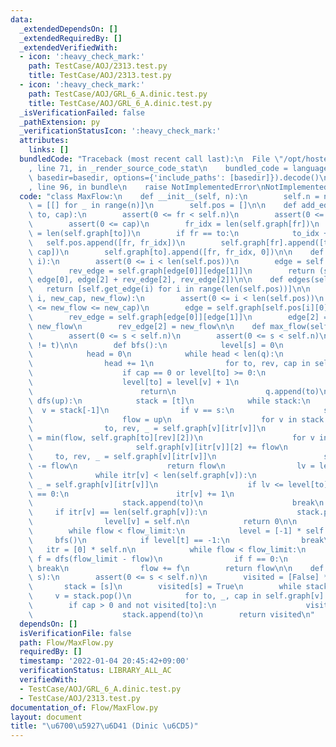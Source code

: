 ```yaml
---
data:
  _extendedDependsOn: []
  _extendedRequiredBy: []
  _extendedVerifiedWith:
  - icon: ':heavy_check_mark:'
    path: TestCase/AOJ/2313.test.py
    title: TestCase/AOJ/2313.test.py
  - icon: ':heavy_check_mark:'
    path: TestCase/AOJ/GRL_6_A.dinic.test.py
    title: TestCase/AOJ/GRL_6_A.dinic.test.py
  _isVerificationFailed: false
  _pathExtension: py
  _verificationStatusIcon: ':heavy_check_mark:'
  attributes:
    links: []
  bundledCode: "Traceback (most recent call last):\n  File \"/opt/hostedtoolcache/Python/3.10.5/x64/lib/python3.10/site-packages/onlinejudge_verify/documentation/build.py\"\
    , line 71, in _render_source_code_stat\n    bundled_code = language.bundle(stat.path,\
    \ basedir=basedir, options={'include_paths': [basedir]}).decode()\n  File \"/opt/hostedtoolcache/Python/3.10.5/x64/lib/python3.10/site-packages/onlinejudge_verify/languages/python.py\"\
    , line 96, in bundle\n    raise NotImplementedError\nNotImplementedError\n"
  code: "class MaxFlow:\n    def __init__(self, n):\n        self.n = n\n        self.graph\
    \ = [[] for _ in range(n)]\n        self.pos = []\n\n    def add_edge(self, fr,\
    \ to, cap):\n        assert(0 <= fr < self.n)\n        assert(0 <= to < self.n)\n\
    \        assert(0 <= cap)\n        fr_idx = len(self.graph[fr])\n        to_idx\
    \ = len(self.graph[to])\n        if fr == to:\n            to_idx += 1\n     \
    \   self.pos.append([fr, fr_idx])\n        self.graph[fr].append([to, to_idx,\
    \ cap])\n        self.graph[to].append([fr, fr_idx, 0])\n\n    def get_edge(self,\
    \ i):\n        assert(0 <= i < len(self.pos))\n        edge = self.graph[self.pos[i][0]][self.pos[i][1]]\n\
    \        rev_edge = self.graph[edge[0]][edge[1]]\n        return (self.pos[i][0],\
    \ edge[0], edge[2] + rev_edge[2], rev_edge[2])\n\n    def edges(self):\n     \
    \   return [self.get_edge(i) for i in range(len(self.pos))]\n\n    def change_edge(self,\
    \ i, new_cap, new_flow):\n        assert(0 <= i < len(self.pos))\n        assert(0\
    \ <= new_flow <= new_cap)\n        edge = self.graph[self.pos[i][0]][self.pos[i][1]]\n\
    \        rev_edge = self.graph[edge[0]][edge[1]]\n        edge[2] = new_cap -\
    \ new_flow\n        rev_edge[2] = new_flow\n\n    def max_flow(self, s, t, flow_limit):\n\
    \        assert(0 <= s < self.n)\n        assert(0 <= s < self.n)\n        assert(s\
    \ != t)\n\n        def bfs():\n            level[s] = 0\n            q = [s]\n\
    \            head = 0\n            while head < len(q):\n                v = q[head]\n\
    \                head += 1\n                for to, rev, cap in self.graph[v]:\n\
    \                    if cap == 0 or level[to] >= 0:\n                        continue\n\
    \                    level[to] = level[v] + 1\n                    if to == t:\n\
    \                        return\n                    q.append(to)\n\n        def\
    \ dfs(up):\n            stack = [t]\n            while stack:\n              \
    \  v = stack[-1]\n                if v == s:\n                    stack.pop()\n\
    \                    flow = up\n                    for v in stack:\n        \
    \                to, rev, _ = self.graph[v][itr[v]]\n                        flow\
    \ = min(flow, self.graph[to][rev][2])\n                    for v in stack:\n \
    \                       self.graph[v][itr[v]][2] += flow\n                   \
    \     to, rev, _ = self.graph[v][itr[v]]\n                        self.graph[to][rev][2]\
    \ -= flow\n                    return flow\n                lv = level[v]\n  \
    \              while itr[v] < len(self.graph[v]):\n                    to, rev,\
    \ _ = self.graph[v][itr[v]]\n                    if lv <= level[to] or self.graph[to][rev][2]\
    \ == 0:\n                        itr[v] += 1\n                        continue\n\
    \                    stack.append(to)\n                    break\n           \
    \     if itr[v] == len(self.graph[v]):\n                    stack.pop()\n    \
    \                level[v] = self.n\n            return 0\n\n        flow = 0\n\
    \        while flow < flow_limit:\n            level = [-1] * self.n\n       \
    \     bfs()\n            if level[t] == -1:\n                break\n         \
    \   itr = [0] * self.n\n            while flow < flow_limit:\n               \
    \ f = dfs(flow_limit - flow)\n                if f == 0:\n                   \
    \ break\n                flow += f\n        return flow\n\n    def min_cut(self,\
    \ s):\n        assert(0 <= s < self.n)\n        visited = [False] * self.n\n \
    \       stack = [s]\n        visited[s] = True\n        while stack:\n       \
    \     v = stack.pop()\n            for to, _, cap in self.graph[v]:\n        \
    \        if cap > 0 and not visited[to]:\n                    visited[to] = True\n\
    \                    stack.append(to)\n        return visited\n"
  dependsOn: []
  isVerificationFile: false
  path: Flow/MaxFlow.py
  requiredBy: []
  timestamp: '2022-01-04 20:45:42+09:00'
  verificationStatus: LIBRARY_ALL_AC
  verifiedWith:
  - TestCase/AOJ/GRL_6_A.dinic.test.py
  - TestCase/AOJ/2313.test.py
documentation_of: Flow/MaxFlow.py
layout: document
title: "\u6700\u5927\u6D41 (Dinic \u6CD5)"
---
```

